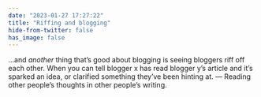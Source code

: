 ```yaml
---
date: "2023-01-27 17:27:22"
title: "Riffing and blogging"
hide-from-twitter: false
has_image: false
---
```


…and _another_ thing that’s good about blogging is seeing bloggers riff off each other. When you can tell blogger x has read blogger y’s article and it’s sparked an idea, or clarified something they’ve been hinting at. — Reading other people’s thoughts in other people’s writing.
